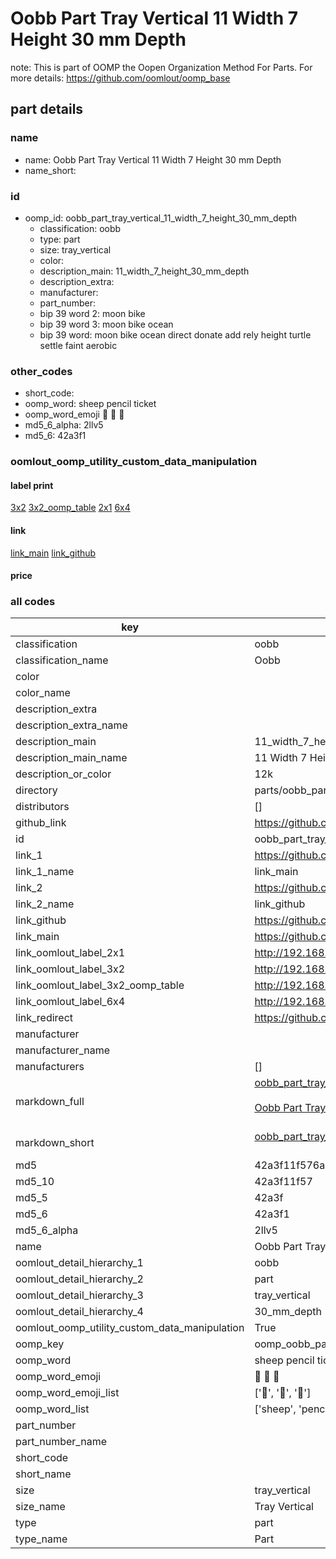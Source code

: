 # Oobb Part Tray Vertical 11 Width 7 Height 30 mm Depth  

note: This is part of OOMP the Oopen Organization Method For Parts. For more details: https://github.com/oomlout/oomp_base

##  part details
  







### name
* name: Oobb Part Tray Vertical 11 Width 7 Height 30 mm Depth
* name_short: 
### id
* oomp_id: oobb_part_tray_vertical_11_width_7_height_30_mm_depth
  * classification: oobb
  * type: part
  * size: tray_vertical
  * color: 
  * description_main: 11_width_7_height_30_mm_depth
  * description_extra: 
  * manufacturer: 
  * part_number: 
  * bip 39 word 2: moon bike
  * bip 39 word 3: moon bike ocean
  * bip 39 word: moon bike ocean direct donate add rely height turtle settle faint aerobic

### other_codes
* short_code: 
* oomp_word: sheep pencil ticket
* oomp_word_emoji :sheep: :pencil: :ticket:
* md5_6_alpha: 2llv5
* md5_6: 42a3f1






### oomlout_oomp_utility_custom_data_manipulation
#### label print
[3x2](http://192.168.1.245:1112/?label=oomp%202llv5)
[3x2_oomp_table](http://192.168.1.108:1112/?label=oomp%202llv5)
[2x1](http://192.168.1.242:1112/?label=oomp%202llv5)
[6x4](http://192.168.1.55:1112/?label=oomp%202llv5)    

#### link

[link_main](https://github.com/oomlout/oomlout_oomp_version_1_messy/tree/main/parts/oobb_part_tray_vertical_11_width_7_height_30_mm_depth) [link_github](https://github.com/oomlout/oomlout_oomp_version_1_messy/tree/main/parts/oobb_part_tray_vertical_11_width_7_height_30_mm_depth)                             

#### price







### all codes 
| key | value |  
| --- | --- |  
| classification | oobb |  
| classification_name | Oobb |  
| color |  |  
| color_name |  |  
| description_extra |  |  
| description_extra_name |  |  
| description_main | 11_width_7_height_30_mm_depth |  
| description_main_name | 11 Width 7 Height 30 mm Depth |  
| description_or_color | 12k |  
| directory | parts/oobb_part_tray_vertical_11_width_7_height_30_mm_depth |  
| distributors | [] |  
| github_link | https://github.com/oomlout/oomlout_oomp_part_src/tree/main/parts/oobb_part_tray_vertical_11_width_7_height_30_mm_depth |  
| id | oobb_part_tray_vertical_11_width_7_height_30_mm_depth |  
| link_1 | https://github.com/oomlout/oomlout_oomp_version_1_messy/tree/main/parts/oobb_part_tray_vertical_11_width_7_height_30_mm_depth |  
| link_1_name | link_main |  
| link_2 | https://github.com/oomlout/oomlout_oomp_version_1_messy/tree/main/parts/oobb_part_tray_vertical_11_width_7_height_30_mm_depth |  
| link_2_name | link_github |  
| link_github | https://github.com/oomlout/oomlout_oomp_version_1_messy/tree/main/parts/oobb_part_tray_vertical_11_width_7_height_30_mm_depth |  
| link_main | https://github.com/oomlout/oomlout_oomp_version_1_messy/tree/main/parts/oobb_part_tray_vertical_11_width_7_height_30_mm_depth |  
| link_oomlout_label_2x1 | http://192.168.1.242:1112/?label=oomp%202llv5 |  
| link_oomlout_label_3x2 | http://192.168.1.245:1112/?label=oomp%202llv5 |  
| link_oomlout_label_3x2_oomp_table | http://192.168.1.108:1112/?label=oomp%202llv5 |  
| link_oomlout_label_6x4 | http://192.168.1.55:1112/?label=oomp%202llv5 |  
| link_redirect | https://github.com/oomlout/oomlout_oomp_version_1_messy/tree/main/parts/oobb_part_tray_vertical_11_width_7_height_30_mm_depth |  
| manufacturer |  |  
| manufacturer_name |  |  
| manufacturers | [] |  
| markdown_full | [oobb_part_tray_vertical_11_width_7_height_30_mm_depth](none)<br>[](none)<br>[Oobb Part Tray Vertical 11 Width 7 Height 30 Mm Depth](none)<br><br> |  
| markdown_short | [oobb_part_tray_vertical_11_width_7_height_30_mm_depth](none)<br><br> |  
| md5 | 42a3f11f576ab6ac0ca083e931c58c7c |  
| md5_10 | 42a3f11f57 |  
| md5_5 | 42a3f |  
| md5_6 | 42a3f1 |  
| md5_6_alpha | 2llv5 |  
| name | Oobb Part Tray Vertical 11 Width 7 Height 30 mm Depth |  
| oomlout_detail_hierarchy_1 | oobb |  
| oomlout_detail_hierarchy_2 | part |  
| oomlout_detail_hierarchy_3 | tray_vertical |  
| oomlout_detail_hierarchy_4 | 30_mm_depth |  
| oomlout_oomp_utility_custom_data_manipulation | True |  
| oomp_key | oomp_oobb_part_tray_vertical_11_width_7_height_30_mm_depth |  
| oomp_word | sheep pencil ticket |  
| oomp_word_emoji | :sheep: :pencil: :ticket: |  
| oomp_word_emoji_list | [':sheep:', ':pencil:', ':ticket:'] |  
| oomp_word_list | ['sheep', 'pencil', 'ticket'] |  
| part_number |  |  
| part_number_name |  |  
| short_code |  |  
| short_name |  |  
| size | tray_vertical |  
| size_name | Tray Vertical |  
| type | part |  
| type_name | Part |  
